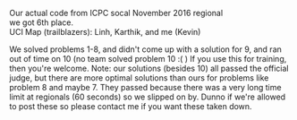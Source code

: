 Our actual code from ICPC socal November 2016 regional  
we got 6th place.  
UCI Map (trailblazers): Linh, Karthik, and me (Kevin)

We solved problems 1-8, and didn't come up with a solution for 9, and ran out of time on 10 (no team solved problem 10 :( )  If you use this for training, then you're welcome.  Note: our solutions (besides 10) all passed the official judge, but there are more optimal solutions than ours for problems like problem 8 and maybe 7.  They passed because there was a very long time limit at regionals (60 seconds) so we slipped on by.  Dunno if we're allowed to post these so please contact me if you want these taken down.